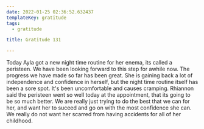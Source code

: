 ```yaml
---
date: 2022-01-25 02:36:52.632437
templateKey: gratitude
tags:
  - gratitude

title: Gratitude 131

---
```



Today Ayla got a new night time routine for her enema, its called a peristeen.
We have been looking forward to this step for awhile now.  The progress we have
made so far has been great.  She is gaining back a lot of independence and
confidence in herself, but the night time routine itself has been a sore spot.
It's been uncomfortable and causes cramping.  Rhiannon said the peristeen went
so well today at the appointment, that its going to be so much better.  We are
really just trying to do the best that we can for her, and want her to suceed
and go on with the most confidence she can.  We really do not want her scarred
from having accidents for all of her childhood.
